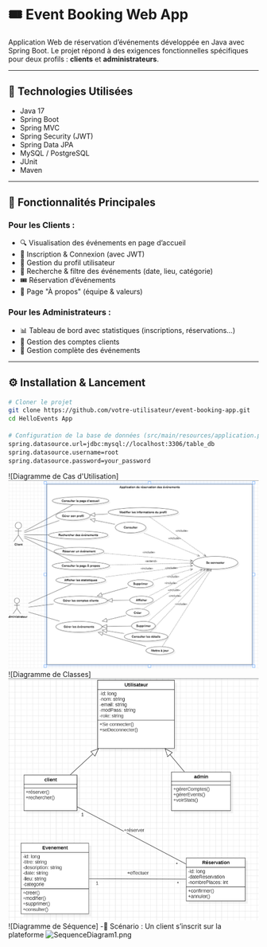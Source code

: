 # 🎟️ Event Booking Web App

Application Web de réservation d’événements développée en Java avec Spring Boot. Le projet répond à des exigences fonctionnelles spécifiques pour deux profils : **clients** et **administrateurs**.

---

## 🧰 Technologies Utilisées

- Java 17
- Spring Boot
- Spring MVC
- Spring Security (JWT)
- Spring Data JPA
- MySQL / PostgreSQL
- JUnit
- Maven

---

## 🚀 Fonctionnalités Principales

### Pour les Clients :
- 🔍 Visualisation des événements en page d’accueil
- 📝 Inscription & Connexion (avec JWT)
- 👤 Gestion du profil utilisateur
- 🔎 Recherche & filtre des événements (date, lieu, catégorie)
- 🎟 Réservation d’événements
- 📃 Page "À propos" (équipe & valeurs)

### Pour les Administrateurs :
- 📊 Tableau de bord avec statistiques (inscriptions, réservations…)
- 👥 Gestion des comptes clients
- 📅 Gestion complète des événements

---

## ⚙️ Installation & Lancement

```bash
# Cloner le projet
git clone https://github.com/votre-utilisateur/event-booking-app.git
cd HelloEvents App

# Configuration de la base de données (src/main/resources/application.properties)
spring.datasource.url=jdbc:mysql://localhost:3306/table_db
spring.datasource.username=root
spring.datasource.password=your_password

```
![Diagramme de Cas d'Utilisation]
![img_1.png](img_1.png)
![Diagramme de Classes]
![img.png](img.png)
![Diagramme de Séquence]
-🎯 Scénario : Un client s’inscrit sur la plateforme
![SequenceDiagram1.png](../../../SequenceDiagram1.png)

